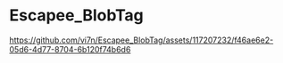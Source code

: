 ﻿# Escapee_BlobTag


https://github.com/vi7n/Escapee_BlobTag/assets/117207232/f46ae6e2-05d6-4d77-8704-6b120f74b6d6

